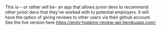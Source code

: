 This is-- or rather will be- an app that allows junior devs to recommend other junior devs that they've worked with to potential employers.  It will have the option of giving reviews to other users via their github account.  See the live version here https://andy-hopkins-review-api.herokuapp.com/
